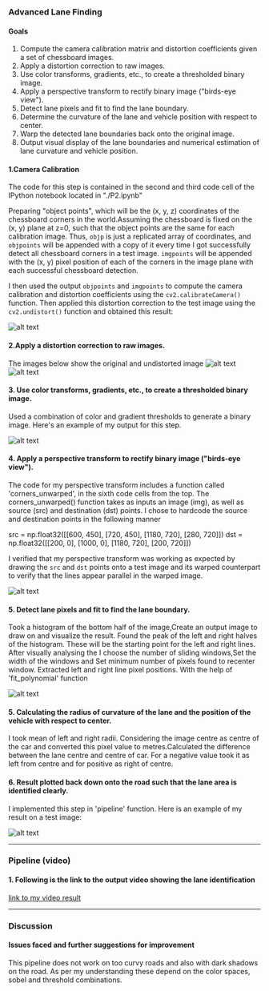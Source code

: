 
### Advanced Lane Finding

#### Goals

1.	Compute the camera calibration matrix and distortion coefficients given a set of chessboard images.
2.	Apply a distortion correction to raw images.
3.	Use color transforms, gradients, etc., to create a thresholded binary image.
4.	Apply a perspective transform to rectify binary image ("birds-eye view").
5.	Detect lane pixels and fit to find the lane boundary.
6.	Determine the curvature of the lane and vehicle position with respect to center.
7.	Warp the detected lane boundaries back onto the original image.
8.	Output visual display of the lane boundaries and numerical estimation of lane curvature and vehicle position.


[//]: # (Image References)

[image11]: ./examples/undistort_output.png "Undistorted"
[image12]: ./test_images/test1.jpg "Road Transformed"
[image13]: ./examples/binary_combo_example.jpg "Binary Example"
[image14]: ./examples/warped_straight_lines.jpg "Warp Example"
[image15]: ./examples/color_fit_lines.jpg "Fit Visual"
[image16]: ./examples/example_output.jpg "Output"



[image1]: ./output_images/Output_binary_image.jpg
[image2]: ./output_images/Undistorted_Warped_image.jpg
[image3]: ./output_images/Sliding_Window_image.jpg
[image4]: ./output_images/Fit__poly_image.jpg
[image5]: ./output_images/Lane_image.jpg
[image6]: ./test_images/test2.jpg

[image7]: ./camera_cal_output/calibration9.jpg
[video1]: ./project_video.mp4 "Video"




#### 1.Camera Calibration



The code for this step is contained in the second and third code cell of the IPython notebook located in "./P2.ipynb" 

Preparing "object points", which will be the (x, y, z) coordinates of the chessboard corners in the world.Assuming the chessboard is fixed on the (x, y) plane at z=0, such that the object points are the same for each calibration image.  Thus, `objp` is just a replicated array of coordinates, and `objpoints` will be appended with a copy of it every time I got successfully detect all chessboard corners in a test image.  `imgpoints` will be appended with the (x, y) pixel position of each of the corners in the image plane with each successful chessboard detection.  

I then used the output `objpoints` and `imgpoints` to compute the camera calibration and distortion coefficients using the `cv2.calibrateCamera()` function.  Then applied this distortion correction to the test image using the `cv2.undistort()` function and obtained this result: 

![alt text][image7]

#### 2.Apply a distortion correction to raw images.
The images below show the original and undistorted image
![alt text][image6]![alt text][image2]

#### 3. Use color transforms, gradients, etc., to create a thresholded binary image.

Used a combination of color and gradient thresholds to generate a binary image. Here's an example of my output for this step.

![alt text][image1]

#### 4.	Apply a perspective transform to rectify binary image ("birds-eye view").  

The code for my perspective transform includes a function called 'corners_unwarped', in the sixth code cells from the top. The corners_unwarped() function takes as inputs an image (img), as well as source (src) and destination (dst) points. I chose to hardcode the source and destination points in the following manner

src = np.float32([[600, 450], [720, 450], [1180, 720], [280, 720]])
dst = np.float32([[200, 0], [1000, 0], [1180, 720], [200, 720]])

I verified that my perspective transform was working as expected by drawing the `src` and `dst` points onto a test image and its warped counterpart to verify that the lines appear parallel in the warped image.

![alt text][image2]

#### 5.	Detect lane pixels and fit to find the lane boundary.

Took a histogram of the bottom half of the image,Create an output image to draw on and visualize the result. Found the peak of the left and right halves of the histogram. These will be the starting point for the left and right lines. After visually analysing the I choose the number of sliding windows,Set the width of the windows and Set minimum number of pixels found to recenter window. Extracted left and right line pixel positions. With the help of 'fit_polynomial' function 

![alt text][image4]

#### 5. Calculating the radius of curvature of the lane and the position of the vehicle with respect to center.

I took mean of left and right radii. Considering the image centre as centre of the car and converted this pixel value to metres.Calculated the difference between the lane centre and centre of car. For a negative value took it as left from centre and for positive as right of centre. 

#### 6. Result plotted back down onto the road such that the lane area is identified clearly.

I implemented this step in 'pipeline' function.  Here is an example of my result on a test image:

![alt text][image5]

---

### Pipeline (video)

#### 1. Following is the link to the output video showing the lane identification

 [link to my video result][video1]

---

### Discussion

#### Issues faced and further suggestions for improvement

This pipeline does not work on too curvy roads and also with dark shadows on the road. As per my understanding these depend on the color spaces, sobel and threshold combinations. 
